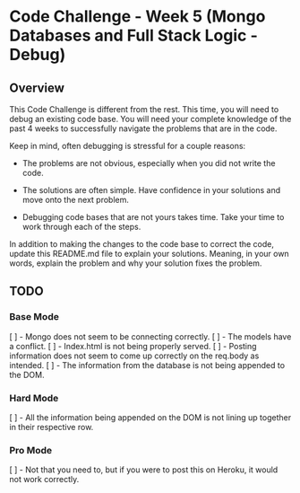 # Code Challenge - Week 5 (Mongo Databases and Full Stack Logic - Debug)

## Overview

This Code Challenge is different from the rest. This time, you will need to debug an existing code base. You will need your 
complete knowledge of the past 4 weeks to successfully navigate the problems that are in the code. 

Keep in mind, often debugging is stressful for a couple reasons:

* The problems are not obvious, especially when you did not write the code.

* The solutions are often simple. Have confidence in your solutions and move onto the next problem.

* Debugging code bases that are not yours takes time. Take your time to work through each of the steps.


In addition to making the changes to the code base to correct the code, update this README.md file to explain your solutions.
Meaning, in your own words, explain the problem and why your solution fixes the problem.


## TODO

### Base Mode
[ ] - Mongo does not seem to be connecting correctly.
[ ] - The models have a conflict.
[ ] - Index.html is not being properly served.
[ ] - Posting information does not seem to come up correctly on the req.body as intended.
[ ] - The information from the database is not being appended to the DOM.

### Hard Mode
[ ] - All the information being appended on the DOM is not lining up together in their respective row. 

### Pro Mode
[ ] - Not that you need to, but if you were to post this on Heroku, it would not work correctly.
